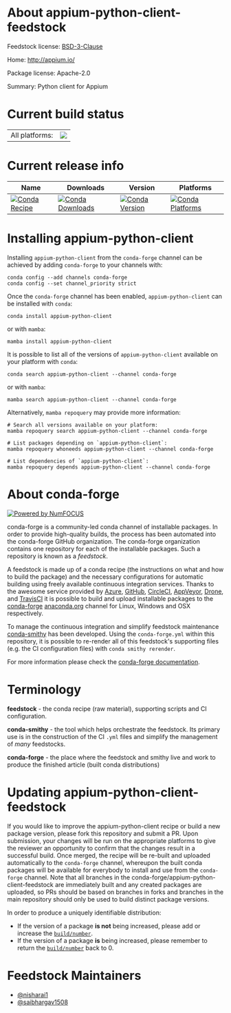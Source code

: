 About appium-python-client-feedstock
====================================

Feedstock license: [BSD-3-Clause](https://github.com/conda-forge/appium-python-client-feedstock/blob/main/LICENSE.txt)

Home: http://appium.io/

Package license: Apache-2.0

Summary: Python client for Appium

Current build status
====================


<table><tr><td>All platforms:</td>
    <td>
      <a href="https://dev.azure.com/conda-forge/feedstock-builds/_build/latest?definitionId=10656&branchName=main">
        <img src="https://dev.azure.com/conda-forge/feedstock-builds/_apis/build/status/appium-python-client-feedstock?branchName=main">
      </a>
    </td>
  </tr>
</table>

Current release info
====================

| Name | Downloads | Version | Platforms |
| --- | --- | --- | --- |
| [![Conda Recipe](https://img.shields.io/badge/recipe-appium--python--client-green.svg)](https://anaconda.org/conda-forge/appium-python-client) | [![Conda Downloads](https://img.shields.io/conda/dn/conda-forge/appium-python-client.svg)](https://anaconda.org/conda-forge/appium-python-client) | [![Conda Version](https://img.shields.io/conda/vn/conda-forge/appium-python-client.svg)](https://anaconda.org/conda-forge/appium-python-client) | [![Conda Platforms](https://img.shields.io/conda/pn/conda-forge/appium-python-client.svg)](https://anaconda.org/conda-forge/appium-python-client) |

Installing appium-python-client
===============================

Installing `appium-python-client` from the `conda-forge` channel can be achieved by adding `conda-forge` to your channels with:

```
conda config --add channels conda-forge
conda config --set channel_priority strict
```

Once the `conda-forge` channel has been enabled, `appium-python-client` can be installed with `conda`:

```
conda install appium-python-client
```

or with `mamba`:

```
mamba install appium-python-client
```

It is possible to list all of the versions of `appium-python-client` available on your platform with `conda`:

```
conda search appium-python-client --channel conda-forge
```

or with `mamba`:

```
mamba search appium-python-client --channel conda-forge
```

Alternatively, `mamba repoquery` may provide more information:

```
# Search all versions available on your platform:
mamba repoquery search appium-python-client --channel conda-forge

# List packages depending on `appium-python-client`:
mamba repoquery whoneeds appium-python-client --channel conda-forge

# List dependencies of `appium-python-client`:
mamba repoquery depends appium-python-client --channel conda-forge
```


About conda-forge
=================

[![Powered by
NumFOCUS](https://img.shields.io/badge/powered%20by-NumFOCUS-orange.svg?style=flat&colorA=E1523D&colorB=007D8A)](https://numfocus.org)

conda-forge is a community-led conda channel of installable packages.
In order to provide high-quality builds, the process has been automated into the
conda-forge GitHub organization. The conda-forge organization contains one repository
for each of the installable packages. Such a repository is known as a *feedstock*.

A feedstock is made up of a conda recipe (the instructions on what and how to build
the package) and the necessary configurations for automatic building using freely
available continuous integration services. Thanks to the awesome service provided by
[Azure](https://azure.microsoft.com/en-us/services/devops/), [GitHub](https://github.com/),
[CircleCI](https://circleci.com/), [AppVeyor](https://www.appveyor.com/),
[Drone](https://cloud.drone.io/welcome), and [TravisCI](https://travis-ci.com/)
it is possible to build and upload installable packages to the
[conda-forge](https://anaconda.org/conda-forge) [anaconda.org](https://anaconda.org/)
channel for Linux, Windows and OSX respectively.

To manage the continuous integration and simplify feedstock maintenance
[conda-smithy](https://github.com/conda-forge/conda-smithy) has been developed.
Using the ``conda-forge.yml`` within this repository, it is possible to re-render all of
this feedstock's supporting files (e.g. the CI configuration files) with ``conda smithy rerender``.

For more information please check the [conda-forge documentation](https://conda-forge.org/docs/).

Terminology
===========

**feedstock** - the conda recipe (raw material), supporting scripts and CI configuration.

**conda-smithy** - the tool which helps orchestrate the feedstock.
                   Its primary use is in the construction of the CI ``.yml`` files
                   and simplify the management of *many* feedstocks.

**conda-forge** - the place where the feedstock and smithy live and work to
                  produce the finished article (built conda distributions)


Updating appium-python-client-feedstock
=======================================

If you would like to improve the appium-python-client recipe or build a new
package version, please fork this repository and submit a PR. Upon submission,
your changes will be run on the appropriate platforms to give the reviewer an
opportunity to confirm that the changes result in a successful build. Once
merged, the recipe will be re-built and uploaded automatically to the
`conda-forge` channel, whereupon the built conda packages will be available for
everybody to install and use from the `conda-forge` channel.
Note that all branches in the conda-forge/appium-python-client-feedstock are
immediately built and any created packages are uploaded, so PRs should be based
on branches in forks and branches in the main repository should only be used to
build distinct package versions.

In order to produce a uniquely identifiable distribution:
 * If the version of a package **is not** being increased, please add or increase
   the [``build/number``](https://docs.conda.io/projects/conda-build/en/latest/resources/define-metadata.html#build-number-and-string).
 * If the version of a package **is** being increased, please remember to return
   the [``build/number``](https://docs.conda.io/projects/conda-build/en/latest/resources/define-metadata.html#build-number-and-string)
   back to 0.

Feedstock Maintainers
=====================

* [@nisharai1](https://github.com/nisharai1/)
* [@saibhargav1508](https://github.com/saibhargav1508/)

